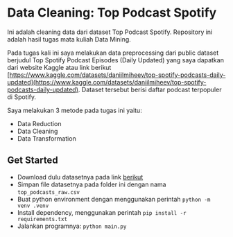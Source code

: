 # Data Cleaning: Top Podcast Spotify

Ini adalah cleaning data dari dataset Top Podcast Spotify. Repository ini adalah hasil tugas mata kuliah Data Mining.

Pada tugas kali ini saya melakukan data preprocessing dari public dataset berjudul Top Spotify Podcast Episodes (Daily Updated) yang saya dapatkan dari website Kaggle atau link berikut [https://www.kaggle.com/datasets/daniilmiheev/top-spotify-podcasts-daily-updated](https://www.kaggle.com/datasets/daniilmiheev/top-spotify-podcasts-daily-updated). Dataset tersebut berisi daftar podcast terpopuler di Spotify.

Saya melakukan 3 metode pada tugas ini yaitu:
- Data Reduction
- Data Cleaning
- Data Transformation

## Get Started
- Download dulu datasetnya pada link [berikut](https://www.kaggle.com/datasets/daniilmiheev/top-spotify-podcasts-daily-updated)
- Simpan file datasetnya pada folder ini dengan nama `top_podcasts_raw.csv`
- Buat python environment dengan menggunakan perintah `python -m venv .venv`
- Install dependency, menggunakan perintah `pip install -r requirements.txt`
- Jalankan programnya: `python main.py`